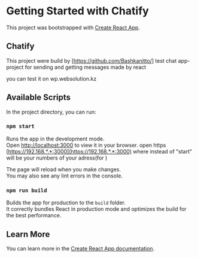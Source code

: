 # Getting Started with Chatify

This project was bootstrapped with [Create React App](https://github.com/facebook/create-react-app).

## Chatify

This project were build by [https://github.com/Bashkanitto/]
test chat app-project for sending and getting messages
made by react

you can test it on wp.websolution.kz




## Available Scripts

In the project directory, you can run:

### `npm start`

Runs the app in the development mode.\
Open [http://localhost:3000](http://localhost:3000) to view it in your browser.
open https [https://192.168.*.*:3000](https://192.168.*.*:3000) where instead of "start" will be your numbers of your adress(for )

The page will reload when you make changes.\
You may also see any lint errors in the console.

### `npm run build`

Builds the app for production to the `build` folder.\
It correctly bundles React in production mode and optimizes the build for the best performance.


## Learn More

You can learn more in the [Create React App documentation](https://facebook.github.io/create-react-app/docs/getting-started).






